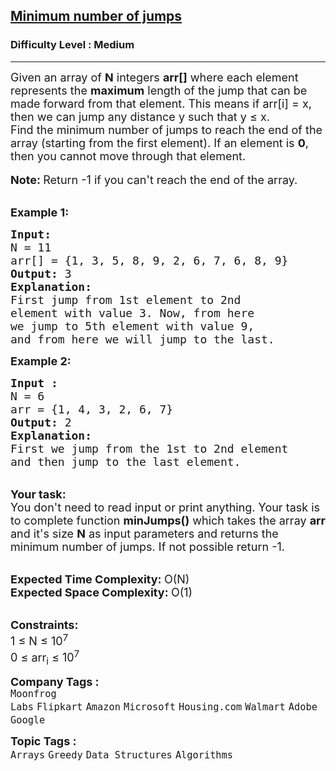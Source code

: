 <h2><a href="https://practice.geeksforgeeks.org/problems/minimum-number-of-jumps-1587115620/1?page=1&sortBy=submissions">Minimum number of jumps</a></h2><h3>Difficulty Level : Medium</h3><hr><div class="problems_problem_content__Xm_eO" speechify-initial-font-family="Nunito" speechify-initial-font-size="16px"><p speechify-initial-font-family="Nunito" speechify-initial-font-size="15px"><span style="font-size:18px" speechify-initial-font-family="Nunito" speechify-initial-font-size="15px">Given an array of <strong speechify-initial-font-family="&quot;Source Sans 3&quot;" speechify-initial-font-size="15px">N</strong> integers <strong speechify-initial-font-family="&quot;Source Sans 3&quot;" speechify-initial-font-size="15px">arr[]</strong> where each element represents the <strong speechify-initial-font-family="&quot;Source Sans 3&quot;" speechify-initial-font-size="15px">maximum</strong> length of the jump that can be made forward from that element. This means if arr[i] = x, then we can jump any distance y such that y&nbsp;≤ x.<br speechify-initial-font-family="Nunito" speechify-initial-font-size="15px">
Find&nbsp;the minimum number of jumps to reach the end of the array (starting from the first element).&nbsp;If an element is <strong speechify-initial-font-family="&quot;Source Sans 3&quot;" speechify-initial-font-size="15px">0</strong>, then you cannot move through that element.</span><br speechify-initial-font-family="Nunito" speechify-initial-font-size="15px">
<br speechify-initial-font-family="Nunito" speechify-initial-font-size="15px">
<span style="font-size:18px" speechify-initial-font-family="Nunito" speechify-initial-font-size="15px"><strong speechify-initial-font-family="&quot;Source Sans 3&quot;" speechify-initial-font-size="15px">Note: </strong>Return -1 if you can't reach the end of the array.</span></p>

<p speechify-initial-font-family="Nunito" speechify-initial-font-size="15px"><br speechify-initial-font-family="Nunito" speechify-initial-font-size="15px">
<span style="font-size:18px" speechify-initial-font-family="Nunito" speechify-initial-font-size="15px"><strong speechify-initial-font-family="&quot;Source Sans 3&quot;" speechify-initial-font-size="15px">Example 1:</strong></span><span style="font-size:18px" speechify-initial-font-family="Nunito" speechify-initial-font-size="15px"> </span></p>

<pre speechify-initial-font-family="Nunito" speechify-initial-font-size="15px"><span style="font-size:18px" speechify-initial-font-family="Nunito" speechify-initial-font-size="15px"><strong speechify-initial-font-family="&quot;Source Sans 3&quot;" speechify-initial-font-size="15px">Input:</strong></span>
<span style="font-size:18px" speechify-initial-font-family="Nunito" speechify-initial-font-size="15px">N = 11 </span>
<span style="font-size:18px" speechify-initial-font-family="Nunito" speechify-initial-font-size="15px">arr[] = {1, 3, 5, 8, 9, 2, 6, 7, 6, 8, 9} </span>
<span style="font-size:18px" speechify-initial-font-family="Nunito" speechify-initial-font-size="15px"><strong speechify-initial-font-family="&quot;Source Sans 3&quot;" speechify-initial-font-size="15px">Output:</strong> 3 </span>
<span style="font-size:18px" speechify-initial-font-family="Nunito" speechify-initial-font-size="15px"><strong speechify-initial-font-family="&quot;Source Sans 3&quot;" speechify-initial-font-size="15px">Explanation:</strong> </span>
<span style="font-size:18px" speechify-initial-font-family="Nunito" speechify-initial-font-size="15px">First jump from 1st element to 2nd 
element with value 3. Now, from here 
we jump to 5th element with value 9, 
and from here we will jump to the last. </span></pre>

<p speechify-initial-font-family="Nunito" speechify-initial-font-size="15px"><strong speechify-initial-font-family="&quot;Source Sans 3&quot;" speechify-initial-font-size="15px"><span style="font-size:18px" speechify-initial-font-family="Nunito" speechify-initial-font-size="15px">Example 2:</span></strong></p>

<pre speechify-initial-font-family="Nunito" speechify-initial-font-size="15px"><strong speechify-initial-font-family="&quot;Source Sans 3&quot;" speechify-initial-font-size="15px"><span style="font-size:18px" speechify-initial-font-family="Nunito" speechify-initial-font-size="15px">Input :</span></strong>
<span style="font-size:18px" speechify-initial-font-family="Nunito" speechify-initial-font-size="15px">N = 6
arr = {1, 4, 3, 2, 6, 7}</span>
<span style="font-size:18px" speechify-initial-font-family="Nunito" speechify-initial-font-size="15px"><strong speechify-initial-font-family="&quot;Source Sans 3&quot;" speechify-initial-font-size="15px">Output:</strong> 2 
<strong speechify-initial-font-family="&quot;Source Sans 3&quot;" speechify-initial-font-size="15px">Explanation: 
</strong>First we jump from the 1st to 2nd element 
and then jump to the last element.</span>
</pre>

<p speechify-initial-font-family="Nunito" speechify-initial-font-size="15px"><br speechify-initial-font-family="Nunito" speechify-initial-font-size="15px">
<span style="font-size:18px" speechify-initial-font-family="Nunito" speechify-initial-font-size="15px"><strong speechify-initial-font-family="&quot;Source Sans 3&quot;" speechify-initial-font-size="15px">Your task:</strong><br speechify-initial-font-family="Nunito" speechify-initial-font-size="15px">
You don't need to read input or print anything. Your task is to complete function <strong speechify-initial-font-family="&quot;Source Sans 3&quot;" speechify-initial-font-size="15px">minJumps()</strong> which takes the array <strong speechify-initial-font-family="&quot;Source Sans 3&quot;" speechify-initial-font-size="15px">arr</strong> and it's size <strong speechify-initial-font-family="&quot;Source Sans 3&quot;" speechify-initial-font-size="15px">N</strong> as input parameters and returns the minimum number of jumps. If not possible return -1.</span></p>

<p speechify-initial-font-family="Nunito" speechify-initial-font-size="15px"><br speechify-initial-font-family="Nunito" speechify-initial-font-size="15px">
<span style="font-size:18px" speechify-initial-font-family="Nunito" speechify-initial-font-size="15px"><strong speechify-initial-font-family="&quot;Source Sans 3&quot;" speechify-initial-font-size="15px">Expected Time Complexity:&nbsp;</strong>O(N)<br speechify-initial-font-family="Nunito" speechify-initial-font-size="15px">
<strong speechify-initial-font-family="&quot;Source Sans 3&quot;" speechify-initial-font-size="15px">Expected Space Complexity:&nbsp;</strong>O(1)</span></p>

<p speechify-initial-font-family="Nunito" speechify-initial-font-size="15px"><br speechify-initial-font-family="Nunito" speechify-initial-font-size="15px">
<span style="font-size:18px" speechify-initial-font-family="Nunito" speechify-initial-font-size="15px"><strong speechify-initial-font-family="&quot;Source Sans 3&quot;" speechify-initial-font-size="15px">Constraints:</strong><br speechify-initial-font-family="Nunito" speechify-initial-font-size="15px">
1 ≤ N ≤ 10<sup speechify-initial-font-family="Nunito" speechify-initial-font-size="15px">7</sup><br speechify-initial-font-family="Nunito" speechify-initial-font-size="15px">
0 ≤ arr<sub speechify-initial-font-family="Nunito" speechify-initial-font-size="15px">i</sub> ≤ 10<sup speechify-initial-font-family="Nunito" speechify-initial-font-size="15px">7</sup></span></p>
</div><p><span style=font-size:18px><strong>Company Tags : </strong><br><code>Moonfrog Labs</code>&nbsp;<code>Flipkart</code>&nbsp;<code>Amazon</code>&nbsp;<code>Microsoft</code>&nbsp;<code>Housing.com</code>&nbsp;<code>Walmart</code>&nbsp;<code>Adobe</code>&nbsp;<code>Google</code>&nbsp;<br><p><span style=font-size:18px><strong>Topic Tags : </strong><br><code>Arrays</code>&nbsp;<code>Greedy</code>&nbsp;<code>Data Structures</code>&nbsp;<code>Algorithms</code>&nbsp;